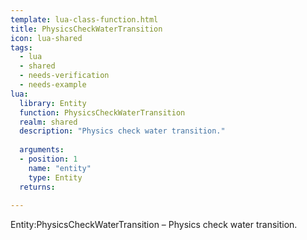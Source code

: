 ```yaml
---
template: lua-class-function.html
title: PhysicsCheckWaterTransition
icon: lua-shared
tags:
  - lua
  - shared
  - needs-verification
  - needs-example
lua:
  library: Entity
  function: PhysicsCheckWaterTransition
  realm: shared
  description: "Physics check water transition."
  
  arguments:
  - position: 1
    name: "entity"
    type: Entity
  returns:
    
---
```


<div class="lua__search__keywords">
Entity:PhysicsCheckWaterTransition &#x2013; Physics check water transition.
</div>
